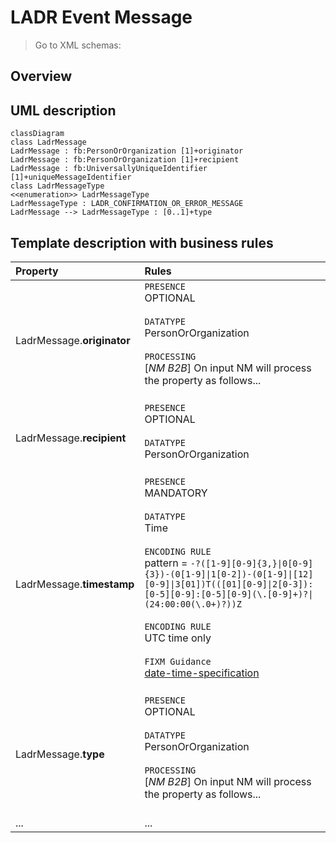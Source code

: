 # LADR Event Message

> Go to XML schemas: 


## Overview

## UML description

```mermaid
classDiagram
class LadrMessage
LadrMessage : fb:PersonOrOrganization [1]+originator
LadrMessage : fb:PersonOrOrganization [1]+recipient
LadrMessage : fb:UniversallyUniqueIdentifier [1]+uniqueMessageIdentifier
class LadrMessageType
<<enumeration>> LadrMessageType
LadrMessageType : LADR_CONFIRMATION_OR_ERROR_MESSAGE
LadrMessage --> LadrMessageType : [0..1]+type
```

## Template description with business rules


| Property | Rules |
| :---     | :------  |
| LadrMessage.**originator** | `PRESENCE`<br>OPTIONAL<br><br>`DATATYPE`<br>PersonOrOrganization<br><br>`PROCESSING`<br>[*NM B2B*] On input NM will process the property as follows...  <br><br> |
| LadrMessage.**recipient** | `PRESENCE`<br>OPTIONAL<br><br>`DATATYPE`<br>PersonOrOrganization<br><br> |
| LadrMessage.**timestamp** | `PRESENCE`<br>MANDATORY<br><br>`DATATYPE`<br>Time<br><br>`ENCODING RULE`<br>pattern = `-?([1-9][0-9]{3,}\|0[0-9]{3})-(0[1-9]\|1[0-2])-(0[1-9]\|[12][0-9]\|3[01])T(([01][0-9]\|2[0-3]):[0-5][0-9]:[0-5][0-9](\.[0-9]+)?\|(24:00:00(\.0+)?))Z`<br><br>`ENCODING RULE`<br>UTC time only<br><br>`FIXM Guidance`<br>[date-time-specification](https://docs.fixm.aero/#/general-guidance/date-time-specification)<br><br>|
| LadrMessage.**type** | `PRESENCE`<br>OPTIONAL<br><br>`DATATYPE`<br>PersonOrOrganization<br><br>`PROCESSING`<br>[*NM B2B*] On input NM will process the property as follows...  <br><br> |
|...|...|